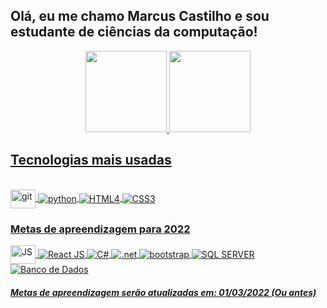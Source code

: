 ## Olá, eu me chamo Marcus Castilho e sou estudante de ciências da computação!
<div align="center">
  <a href="https://github.com/c4st1lh0">
  <img height="130em" src="https://github-readme-stats.vercel.app/api?username=c4st1lh0&show_icons=true&theme=dracula&include_all_commits=true&count_private=true"/>
  <img height="130em" src="https://github-readme-stats.vercel.app/api/top-langs/?username=c4st1lh0&layout=compact&langs_count=7&theme=dracula"/>
</div>
 
 ## Tecnologias mais usadas
 
 <div style="display: inline_block"><br>
  <img align="center" alt="git" height="30" width="40" src="https://cdn.jsdelivr.net/gh/devicons/devicon/icons/git/git-original.svg">
  <img align="center" alt="python" src="https://img.icons8.com/fluency/40/000000/python.png"/>
  <img align="center" alt="HTML4" src="https://img.icons8.com/external-tal-revivo-color-tal-revivo/33/000000/external-html-5-is-a-software-solution-stack-that-defines-the-properties-and-behaviors-of-web-page-logo-color-tal-revivo.png"/>
  <img align="center" alt="CSS3" src="https://img.icons8.com/color/40/000000/css3.png"/>
 </div>

 
 ### Metas de apreendizagem para 2022
 <div style="display: inline_block">
  <img align="center" alt="JS" height="30" width="40" src="https://cdn.jsdelivr.net/gh/devicons/devicon/icons/javascript/javascript-plain.svg">
  <img align="center" alt="React JS" src="https://img.icons8.com/officel/40/000000/react.png"/>
  <img align="center" alt="C#" src="https://img.icons8.com/color/40/000000/c-sharp-logo.png"/>
  <img align="center" alt=".net" src="https://img.icons8.com/external-tal-revivo-shadow-tal-revivo/40/000000/external-net-or-dot-net-a-software-framework-developed-by-microsoft-logo-shadow-tal-revivo.png"/>
  <img align="center" alt="bootstrap" src="https://img.icons8.com/color/40/000000/bootstrap.png"/>
  <img align="center" alt="SQL SERVER" src="https://img.icons8.com/color/40/000000/microsoft-sql-server.png"/>
  <img align="center" alt="Banco de Dados" src="https://img.icons8.com/office/40/000000/database.png"/>
 </div>

##### Metas de apreendizagem serão atualizadas em: 01/03/2022 (Ou antes)
